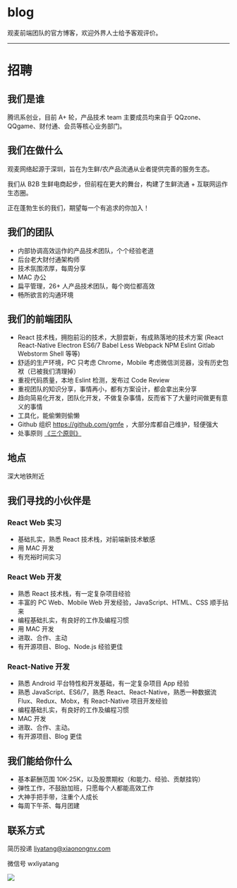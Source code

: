 # blog

观麦前端团队的官方博客，欢迎外界人士给予客观评价。

---

# 招聘

## 我们是谁

腾讯系创业，目前 A+ 轮，产品技术 team 主要成员均来自于 QQzone、QQgame、财付通、会员等核心业务部门。

## 我们在做什么

观麦网络起源于深圳，旨在为生鲜/农产品流通从业者提供完善的服务生态。

我们从 B2B 生鲜电商起步，但前程在更大的舞台，构建了生鲜流通 + 互联网运作生态圈。

正在蓬勃生长的我们，期望每一个有追求的你加入！

## 我们的团队

- 内部协调高效运作的产品技术团队，个个经验老道
- 后台老大财付通架构师
- 技术氛围浓厚，每周分享
- MAC 办公
- 扁平管理，26+ 人产品技术团队，每个岗位都高效
- 畅所欲言的沟通环境

## 我们的前端团队
- React 技术栈，拥抱前沿的技术，大胆尝新，有成熟落地的技术方案 (React React-Native Electron ES6/7 Babel Less Webpack NPM Eslint Gitlab Webstorm Shell 等等)
- 舒适的生产环境，PC 只考虑 Chrome，Mobile 考虑微信浏览器，没有历史包袱（已被我们清理掉）
- 重视代码质量，本地 Eslint 检测，发布过 Code Review
- 重视团队的知识分享，事情再小，都有方案设计，都会拿出来分享
- 趋向简易化开发，团队化开发，不做复杂事情，反而省下了大量时间做更有意义的事情
- 工具化，能偷懒则偷懒
- Github 组织 https://github.com/gmfe ，大部分库都自己维护，轻便强大
- 处事原则 [《三个原则》](https://zhuanlan.zhihu.com/p/20395484)

## 地点
深大地铁附近

## 我们寻找的小伙伴是

### React Web 实习

- 基础扎实，熟悉 React 技术栈，对前端新技术敏感
- 用 MAC 开发
- 有充裕时间实习

### React Web 开发

- 熟悉 React 技术栈，有一定复杂项目经验
- 丰富的 PC Web、Mobile Web 开发经验，JavaScript、HTML、CSS 顺手拈来
- 编程基础扎实，有良好的工作及编程习惯
- 用 MAC 开发
- 进取、合作、主动
- 有开源项目、Blog、Node.js 经验更佳

### React-Native 开发

- 熟悉 Android 平台特性和开发基础，有一定复杂项目 App 经验
- 熟悉 JavaScript、ES6/7，熟悉 React、React-Native，熟悉一种数据流 Flux、Redux、Mobx，有 React-Native 项目开发经验
- 编程基础扎实，有良好的工作及编程习惯
- MAC 开发
- 进取、合作、主动。
- 有开源项目、Blog 更佳


## 我们能给你什么

- 基本薪酬范围 10K-25K，以及股票期权（和能力、经验、贡献挂钩）
- 弹性工作，不鼓励加班，只愿每个人都能高效工作
- 大神手把手带，注重个人成长
- 每周下午茶、每月团建

## 联系方式

简历投递 liyatang@xiaonongnv.com

微信号 wxliyatang

![](http://i4.buimg.com/567571/0e70df4e5856f5ad.png)

